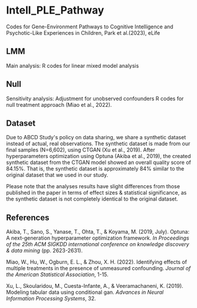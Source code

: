 # Intell_PLE_Pathway
Codes for Gene-Environment Pathways to Cognitive Intelligence and Psychotic-Like Experiences in Children, Park et al.(2023), eLife

## LMM
Main analysis: R codes for linear mixed model analysis

## Null
Sensitivity analysis: Adjustment for unobserved confounders
R codes for null treatment approach (Miao et al., 2022). 

## Dataset
Due to ABCD Study's policy on data sharing, we share a synthetic dataset instead of actual, real observations.
The synthetic dataset is made from our final samples (N=6,602), using CTGAN (Xu et al., 2019).
After hyperparameters optimization using Optuna (Akiba et al., 2019), the created synthetic dataset from the CTGAN model showed an overall quality score of 84.15%.
That is, the synthetic dataset is approximately 84% similar to the original dataset that we used in our study.

Please note that the analyses results have slight differences from those published in the paper in terms of effect sizes & statistical significance, as the synthetic dataset is not completely identical to the original dataset.


## References
Akiba, T., Sano, S., Yanase, T., Ohta, T., & Koyama, M. (2019, July). Optuna: A next-generation hyperparameter optimization framework. _In Proceedings of the 25th ACM SIGKDD international conference on knowledge discovery & data mining_ (pp. 2623-2631).

Miao, W., Hu, W., Ogburn, E. L., & Zhou, X. H. (2022). Identifying effects of multiple treatments in the presence of unmeasured confounding. _Journal of the American Statistical Association_, 1-15.

Xu, L., Skoularidou, M., Cuesta-Infante, A., & Veeramachaneni, K. (2019). Modeling tabular data using conditional gan. _Advances in Neural Information Processing Systems_, 32.
